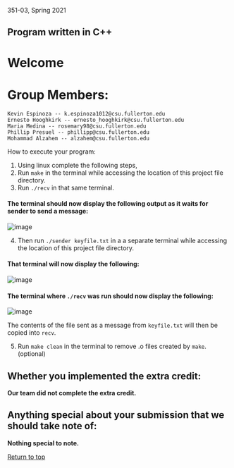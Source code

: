 
351-03, Spring 2021
## Program written in C++

# Welcome

# Group Members:
    Kevin Espinoza -- k.espinoza1012@csu.fullerton.edu
    Ernesto Hooghkirk -- ernesto_hooghkirk@csu.fullerton.edu
    Maria Medina -- rosemary98@csu.fullerton.edu
    Phillip Presuel -- phillipp@csu.fullerton.edu
    Mohammad Alzahem -- alzahem@csu.fullerton.edu

How to execute your program:
1. Using linux complete the following steps,
2. Run `make` in the terminal while accessing the location of this project file directory.
3. Run `./recv` in that same terminal.
#### The terminal should now display the following output as it waits for sender to send a message: ####
![image](https://user-images.githubusercontent.com/37064367/116765075-46282c00-a9d8-11eb-9ba5-d32b89c97be8.png)

4. Then run `./sender keyfile.txt` in a a separate terminal while accessing the location of this project file directory.
 #### That terminal will now display the following: ####
![image](https://user-images.githubusercontent.com/37064367/116765068-40cae180-a9d8-11eb-891c-11f67f909c9c.png)

#### The terminal where `./recv` was run should now display the following: ####
![image](https://user-images.githubusercontent.com/37064367/116765062-3872a680-a9d8-11eb-841c-f7a5cd3f6e6a.png)

The contents of the file sent as a message from `keyfile.txt` will then be copied into `recv`.

5. Run `make clean` in the terminal to remove .o files created by `make`. (optional)

## Whether you implemented the extra credit: ##
__Our team did not complete the extra credit.__

## Anything special about your submission that we should take note of: ##
__Nothing special to note.__

[Return to top](#Welcome)
          
